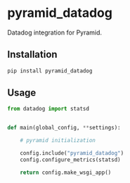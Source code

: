 # pyramid_datadog

Datadog integration for Pyramid.

## Installation

```python
pip install pyramid_datadog
```

## Usage

```python
from datadog import statsd


def main(global_config, **settings):

    # pyramid initialization

    config.include("pyramid_datadog")
    config.configure_metrics(statsd)

    return config.make_wsgi_app()
```

